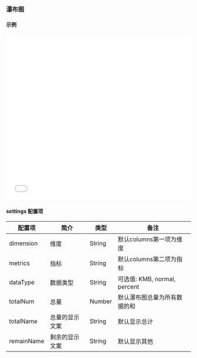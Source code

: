 ### 瀑布图

#### 示例

<iframe width="100%" height="450" src="//jsfiddle.net/vue_echarts/tecfxdg9/4/embedded/result,html,js/?bodyColor=fff" allowfullscreen="allowfullscreen" frameborder="0"></iframe>

#### settings 配置项

| 配置项 | 简介 | 类型 | 备注 |
| --- | --- | --- | --- |
| dimension | 维度 | String | 默认columns第一项为维度 |
| metrics | 指标 | String | 默认columns第二项为指标 |
| dataType | 数据类型 | String | 可选值: KMB, normal, percent |
| totalNum | 总量 | Number | 默认瀑布图总量为所有数据的和 |
| totalName | 总量的显示文案 | String | 默认显示总计 |
| remainName | 剩余的显示文案 | String | 默认显示其他 |
